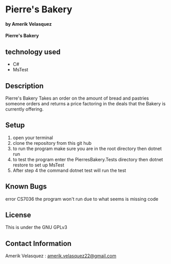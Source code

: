 # Pierre's Bakery
#### by Amerik Velasquez
#### Pierre's Bakery
## technology used

* C#
* MsTest




## Description
Pierre's Bakery Takes an order on the amount of bread and pastries someone orders and returns a price factoring in the deals that the Bakery is currently offering. 

## Setup
1. open your terminal
2. clone the repository from this git hub
3. to run the program make sure you are in the root directory then dotnet run
4. to test the program enter the PierresBakery.Tests directory then dotnet restore to set up MsTest
5. After step 4 the command dotnet test will run the test
## Known Bugs
error CS7036 the program won't run due to what seems is missing code 
## License
This is under the GNU GPLv3
## Contact Information
Amerik Velasquez : amerik.velasquez22@gmail.com
